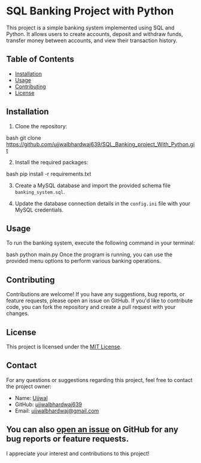# SQL Banking Project with Python

This project is a simple banking system implemented using SQL and Python. It allows users to create accounts, deposit and withdraw funds, transfer money between accounts, and view their transaction history.

## Table of Contents

- [Installation](#installation)
- [Usage](#usage)
- [Contributing](#contributing)
- [License](#license)

## Installation

1. Clone the repository:

   
bash
   git clone https://github.com/ujjwalbhardwaj639/SQL_Banking_project_With_Python.git
   
2. Install the required packages:

   
bash
   pip install -r requirements.txt
   
3. Create a MySQL database and import the provided schema file `banking_system.sql`.

4. Update the database connection details in the `config.ini` file with your MySQL credentials.

## Usage

To run the banking system, execute the following command in your terminal:

bash
python main.py
Once the program is running, you can use the provided menu options to perform various banking operations.

## Contributing

Contributions are welcome! If you have any suggestions, bug reports, or feature requests, please open an issue on GitHub. If you'd like to contribute code, you can fork the repository and create a pull request with your changes.

## License

This project is licensed under the [MIT License](LICENSE).

## Contact

For any questions or suggestions regarding this project, feel free to contact the project owner:

- Name: [Ujjwal](Ujjwal)
- GitHub: [ujjwalbhardwaj639](https://github.com/ujjwalbhardwaj639)
- Email: ujjwalbhardwaj@gmail.com

  
## You can also [open an issue](https://github.com/ujjwalbhardwaj639/SQL_Banking_project_With_Python/issues) on GitHub for any bug reports or feature requests.

I appreciate your interest and contributions to this project!
